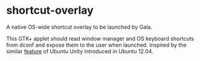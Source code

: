 # shortcut-overlay

A native OS-wide shortcut overlay to be launched by Gala.

This GTK+ applet should read window manager and OS keyboard shortcuts from dconf
and expose them to the user when launched. Inspired by the similar [feature][1]
of  Ubuntu Unity introduced in Ubuntu 12.04.

[1]: https://bugs.launchpad.net/ayatana-design/+bug/855532
